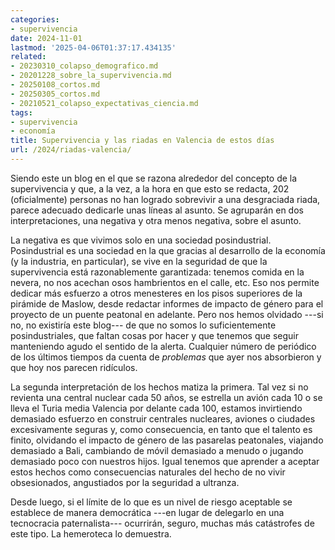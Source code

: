 ```yaml
---
categories:
- supervivencia
date: 2024-11-01
lastmod: '2025-04-06T01:37:17.434135'
related:
- 20230310_colapso_demografico.md
- 20201228_sobre_la_supervivencia.md
- 20250108_cortos.md
- 20250305_cortos.md
- 20210521_colapso_expectativas_ciencia.md
tags:
- supervivencia
- economía
title: Supervivencia y las riadas en Valencia de estos días
url: /2024/riadas-valencia/
---
```


Siendo este un blog en el que se razona alrededor del concepto de la supervivencia y que, a la vez, a la hora en que esto se redacta, 202 (oficialmente) personas no han logrado sobrevivir a una desgraciada riada, parece adecuado dedicarle unas líneas al asunto. Se agruparán en dos interpretaciones, una negativa y otra menos negativa, sobre el asunto.

La negativa es que vivimos solo en una sociedad posindustrial. Posindustrial es una sociedad en la que gracias al desarrollo de la economía (y la industria, en particular), se vive en la seguridad de que la supervivencia está razonablemente garantizada: tenemos comida en la nevera, no nos acechan osos hambrientos en el calle, etc. Eso nos permite dedicar más esfuerzo a otros menesteres en los pisos superiores de la pirámide de Maslow, desde redactar informes de impacto de género para el proyecto de un puente peatonal en adelante. Pero nos hemos olvidado ---si no, no existiría este blog--- de que no somos lo suficientemente posindustriales, que faltan cosas por hacer y que tenemos que seguir manteniendo agudo el sentido de la alerta. Cualquier número de periódico de los últimos tiempos da cuenta de _problemas_ que ayer nos absorbieron y que hoy nos parecen ridículos.

La segunda interpretación de los hechos matiza la primera. Tal vez si no revienta una central nuclear cada 50 años, se estrella un avión cada 10 o se lleva el Turia media Valencia por delante cada 100, estamos invirtiendo demasiado esfuerzo en construir centrales nucleares, aviones o ciudades excesivamente seguras y, como consecuencia, en tanto que el talento es finito, olvidando el impacto de género de las pasarelas peatonales, viajando demasiado a Bali, cambiando de móvil demasiado a menudo o jugando demasiado poco con nuestros hijos. Igual tenemos que aprender a aceptar estos hechos como consecuencias naturales del hecho de no vivir obsesionados, angustiados por la seguridad a ultranza.

Desde luego, si el límite de lo que es un nivel de riesgo aceptable se establece de manera democrática ---en lugar de delegarlo en una tecnocracia paternalista--- ocurrirán, seguro, muchas más catástrofes de este tipo. La hemeroteca lo demuestra.